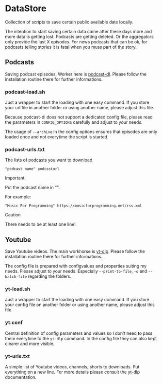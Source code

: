# DataStore
Collection of scripts to save certain public available date locally.

The intention to start saving certain data came after these days more and more data is getting lost. Podcasts are getting deleted. Or the aggregators only provide the last X episodes. For news podcasts that can be ok, for podcasts telling stories it is fatal when you muss part of the story.


## Podcasts
Saving podcast episodes. Worker here is [podcast-dl](https://github.com/lightpohl/podcast-dl). Please follow the installation routine there for further informations.

### podcast-load.sh

Just a wrapper to start the loading with one easy command. If you store your url file in another folder or using another name, please adjust this file.

Because podcast-dl does not support a dedicated config file, please read the parameters in `CONFIG_OPTIONS` carefully and adjust to your needs.

The usage of `--archive` in the config options ensures that episodes are only loaded once and not everytime the script is started.

### podcast-urls.txt

The lists of podcasts you want to download.

`"podcast name" podcasturl`

> [!IMPORTANT]  
> Put the podcast name in "".

For example:

`"Music For Programming" https://musicforprogramming.net/rss.xml`

> [!CAUTION]
> There needs to be at least one line!



## Youtube

Save Youtube videos. The main workhorse is [yt-dlp](https://github.com/yt-dlp/yt-dlp). Please follow the installation routine there for further informations.

The config file is prepared with configvalues and properties suiting my needs. Please adjust to your needs. Especially `--print-to-file`, `-o` and `--batch-file` regarding the folders.

### yt-load.sh

Just a wrapper to start the loading with one easy command. If you store your config file on another folder or using another name, please adjust this file.

### yt.conf

Central definition of config parameters and values so I don't need to pass them everytime to the `yt-dlp` command. In the config file they can also kept clearer and more visible.

### yt-urls.txt

A simple list of Youtube videos, channels, shorts to downloads. Put everything on a new line. For more details please consult the [yt-dlp](https://github.com/yt-dlp/yt-dlp) documentation.